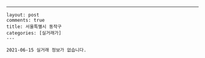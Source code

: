 ---
    layout: post
    comments: true
    title: 서울특별시 동작구
    categories: [실거래가]
    ---

    2021-06-15 실거래 정보가 없습니다.

    